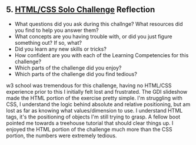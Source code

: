 ## 5. [HTML/CSS Solo Challenge](5_HTML_CSS_solo_challenge/readme.md) Reflection

* What questions did you ask during this challnge? What resources did you find to help you answer them?  
* What concepts are you having trouble with, or did you just figure something out? If so, what?  
* Did you learn any new skills or tricks?
* How confident are you with each of the Learning Competencies for this challenge? 
* Which parts of the challenge did you enjoy?
* Which parts of the challenge did you find tedious?

w3 school was tremendous for this challenge, having no HTML/CSS experience prior to this I initially felt lost and frustrated. The GDI slideshow made the HTML portion of the exercise pretty simple. I'm struggling with CSS, I understand the logic behind absolute and relative positioning, but am lost as far as knowing what values/dimension to use. I understand HTML tags, it's the positioning of objects I'm still trying to grasp. A fellow boot pointed me towards a treehouse tutorial that should clear things up. I enjoyed the HTML portion of the challenge much more than the CSS portion, the numbers were extremely tedious.